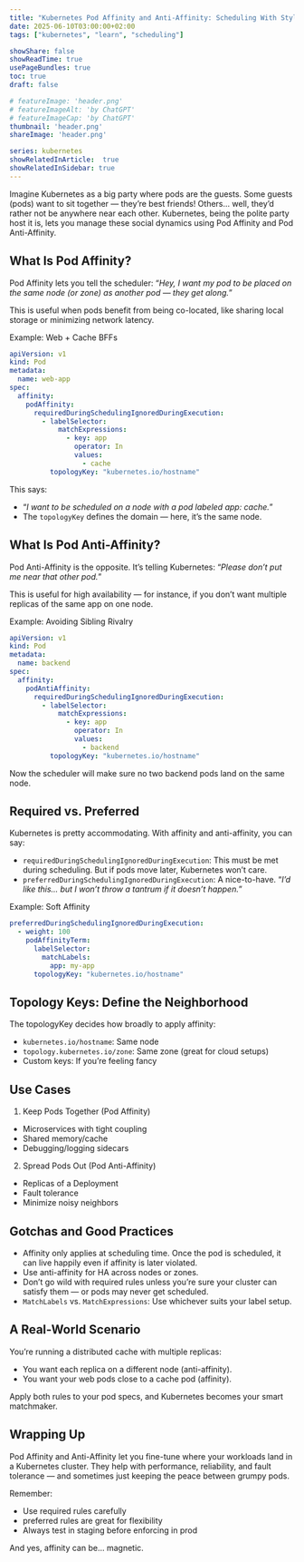 ```yaml
---
title: "Kubernetes Pod Affinity and Anti-Affinity: Scheduling With Style"
date: 2025-06-10T03:00:00+02:00
tags: ["kubernetes", "learn", "scheduling"]

showShare: false
showReadTime: true
usePageBundles: true
toc: true
draft: false

# featureImage: 'header.png'
# featureImageAlt: 'by ChatGPT'
# featureImageCap: 'by ChatGPT'
thumbnail: 'header.png'
shareImage: 'header.png'

series: kubernetes
showRelatedInArticle:  true
showRelatedInSidebar: true
---
```


Imagine Kubernetes as a big party where pods are the guests. Some guests (pods) want to sit together — they’re best friends! Others… well, they’d rather not be anywhere near each other. Kubernetes, being the polite party host it is, lets you manage these social dynamics using Pod Affinity and Pod Anti-Affinity.

## What Is Pod Affinity?

Pod Affinity lets you tell the scheduler: “*Hey, I want my pod to be placed on the same node (or zone) as another pod — they get along.*”

This is useful when pods benefit from being co-located, like sharing local storage or minimizing network latency.

Example: Web + Cache BFFs
```yaml
apiVersion: v1
kind: Pod
metadata:
  name: web-app
spec:
  affinity:
    podAffinity:
      requiredDuringSchedulingIgnoredDuringExecution:
        - labelSelector:
            matchExpressions:
              - key: app
                operator: In
                values:
                  - cache
          topologyKey: "kubernetes.io/hostname"
```

This says:
* “*I want to be scheduled on a node with a pod labeled app: cache.*”
* The `topologyKey` defines the domain — here, it’s the same node.

## What Is Pod Anti-Affinity?

Pod Anti-Affinity is the opposite. It’s telling Kubernetes: “*Please don’t put me near that other pod.*”

This is useful for high availability — for instance, if you don’t want multiple replicas of the same app on one node.

Example: Avoiding Sibling Rivalry
```yaml
apiVersion: v1
kind: Pod
metadata:
  name: backend
spec:
  affinity:
    podAntiAffinity:
      requiredDuringSchedulingIgnoredDuringExecution:
        - labelSelector:
            matchExpressions:
              - key: app
                operator: In
                values:
                  - backend
          topologyKey: "kubernetes.io/hostname"
```

Now the scheduler will make sure no two backend pods land on the same node.

## Required vs. Preferred

Kubernetes is pretty accommodating. With affinity and anti-affinity, you can say:
* `requiredDuringSchedulingIgnoredDuringExecution`: This must be met during scheduling. But if pods move later, Kubernetes won’t care.
* `preferredDuringSchedulingIgnoredDuringExecution`: A nice-to-have. “*I’d like this… but I won’t throw a tantrum if it doesn’t happen.*”

Example: Soft Affinity
```yaml
preferredDuringSchedulingIgnoredDuringExecution:
  - weight: 100
    podAffinityTerm:
      labelSelector:
        matchLabels:
          app: my-app
      topologyKey: "kubernetes.io/hostname"
```

## Topology Keys: Define the Neighborhood

The topologyKey decides how broadly to apply affinity:
* `kubernetes.io/hostname`: Same node
* `topology.kubernetes.io/zone`: Same zone (great for cloud setups)
* Custom keys: If you’re feeling fancy

## Use Cases

1. Keep Pods Together (Pod Affinity)
* Microservices with tight coupling
* Shared memory/cache
* Debugging/logging sidecars

2. Spread Pods Out (Pod Anti-Affinity)
* Replicas of a Deployment
* Fault tolerance
* Minimize noisy neighbors

## Gotchas and Good Practices

* Affinity only applies at scheduling time. Once the pod is scheduled, it can live happily even if affinity is later violated.
* Use anti-affinity for HA across nodes or zones.
* Don’t go wild with required rules unless you’re sure your cluster can satisfy them — or pods may never get scheduled.
* `MatchLabels` vs. `MatchExpressions`: Use whichever suits your label setup.

## A Real-World Scenario

You’re running a distributed cache with multiple replicas:
* You want each replica on a different node (anti-affinity).
* You want your web pods close to a cache pod (affinity).

Apply both rules to your pod specs, and Kubernetes becomes your smart matchmaker.

## Wrapping Up

Pod Affinity and Anti-Affinity let you fine-tune where your workloads land in a Kubernetes cluster. They help with performance, reliability, and fault tolerance — and sometimes just keeping the peace between grumpy pods.

Remember:
* Use required rules carefully
* preferred rules are great for flexibility
* Always test in staging before enforcing in prod

And yes, affinity can be… magnetic.
